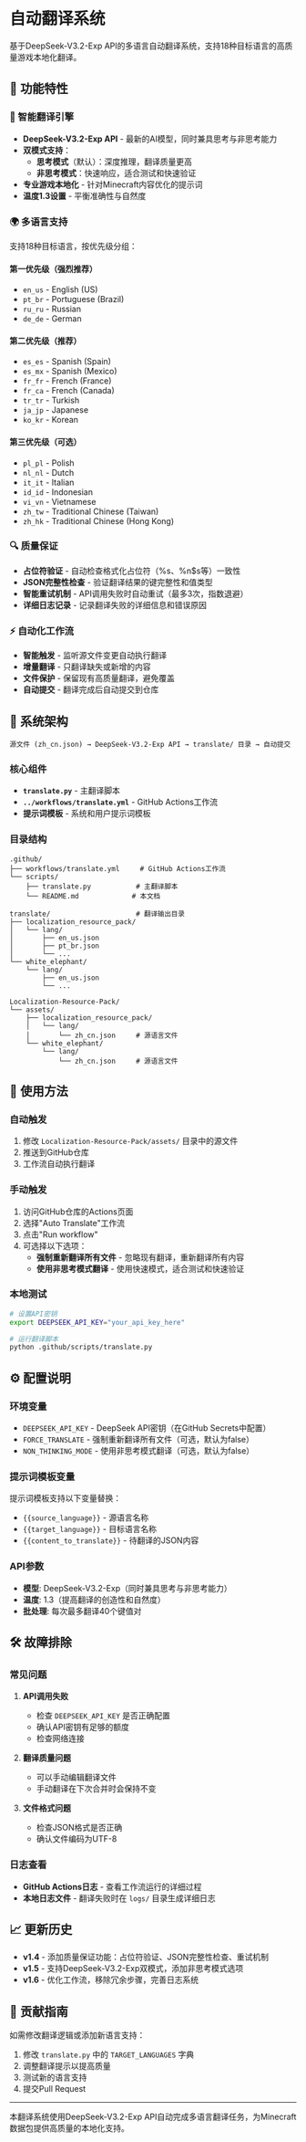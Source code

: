 # 自动翻译系统

基于DeepSeek-V3.2-Exp API的多语言自动翻译系统，支持18种目标语言的高质量游戏本地化翻译。

## 🌟 功能特性

### 🤖 智能翻译引擎

- **DeepSeek-V3.2-Exp API** - 最新的AI模型，同时兼具思考与非思考能力
- **双模式支持**：
  - **思考模式**（默认）：深度推理，翻译质量更高
  - **非思考模式**：快速响应，适合测试和快速验证
- **专业游戏本地化** - 针对Minecraft内容优化的提示词
- **温度1.3设置** - 平衡准确性与自然度

### 🌍 多语言支持

支持18种目标语言，按优先级分组：

#### 第一优先级（强烈推荐）

- `en_us` - English (US)
- `pt_br` - Portuguese (Brazil)
- `ru_ru` - Russian
- `de_de` - German

#### 第二优先级（推荐）

- `es_es` - Spanish (Spain)
- `es_mx` - Spanish (Mexico)
- `fr_fr` - French (France)
- `fr_ca` - French (Canada)
- `tr_tr` - Turkish
- `ja_jp` - Japanese
- `ko_kr` - Korean

#### 第三优先级（可选）

- `pl_pl` - Polish
- `nl_nl` - Dutch
- `it_it` - Italian
- `id_id` - Indonesian
- `vi_vn` - Vietnamese
- `zh_tw` - Traditional Chinese (Taiwan)
- `zh_hk` - Traditional Chinese (Hong Kong)

### 🔍 质量保证

- **占位符验证** - 自动检查格式化占位符（%s、%n$s等）一致性
- **JSON完整性检查** - 验证翻译结果的键完整性和值类型
- **智能重试机制** - API调用失败时自动重试（最多3次，指数退避）
- **详细日志记录** - 记录翻译失败的详细信息和错误原因

### ⚡ 自动化工作流

- **智能触发** - 监听源文件变更自动执行翻译
- **增量翻译** - 只翻译缺失或新增的内容
- **文件保护** - 保留现有高质量翻译，避免覆盖
- **自动提交** - 翻译完成后自动提交到仓库

## 📁 系统架构

```text
源文件 (zh_cn.json) → DeepSeek-V3.2-Exp API → translate/ 目录 → 自动提交
```

### 核心组件

- **`translate.py`** - 主翻译脚本
- **`../workflows/translate.yml`** - GitHub Actions工作流
- **提示词模板** - 系统和用户提示词模板

### 目录结构

```text
.github/
├── workflows/translate.yml     # GitHub Actions工作流
└── scripts/
    ├── translate.py           # 主翻译脚本
    └── README.md             # 本文档

translate/                     # 翻译输出目录
├── localization_resource_pack/
│   └── lang/
│       ├── en_us.json
│       ├── pt_br.json
│       └── ...
└── white_elephant/
    └── lang/
        ├── en_us.json
        └── ...

Localization-Resource-Pack/
└── assets/
    ├── localization_resource_pack/
    │   └── lang/
    │       └── zh_cn.json     # 源语言文件
    └── white_elephant/
        └── lang/
            └── zh_cn.json     # 源语言文件
```

## 🚀 使用方法

### 自动触发

1. 修改 `Localization-Resource-Pack/assets/` 目录中的源文件
2. 推送到GitHub仓库
3. 工作流自动执行翻译

### 手动触发

1. 访问GitHub仓库的Actions页面
2. 选择"Auto Translate"工作流
3. 点击"Run workflow"
4. 可选择以下选项：
   - **强制重新翻译所有文件** - 忽略现有翻译，重新翻译所有内容
   - **使用非思考模式翻译** - 使用快速模式，适合测试和快速验证

### 本地测试

```bash
# 设置API密钥
export DEEPSEEK_API_KEY="your_api_key_here"

# 运行翻译脚本
python .github/scripts/translate.py
```

## ⚙️ 配置说明

### 环境变量

- `DEEPSEEK_API_KEY` - DeepSeek API密钥（在GitHub Secrets中配置）
- `FORCE_TRANSLATE` - 强制重新翻译所有文件（可选，默认为false）
- `NON_THINKING_MODE` - 使用非思考模式翻译（可选，默认为false）

### 提示词模板变量

提示词模板支持以下变量替换：

- `{{source_language}}` - 源语言名称
- `{{target_language}}` - 目标语言名称
- `{{content_to_translate}}` - 待翻译的JSON内容

### API参数

- **模型**: DeepSeek-V3.2-Exp（同时兼具思考与非思考能力）
- **温度**: 1.3（提高翻译的创造性和自然度）
- **批处理**: 每次最多翻译40个键值对

## 🛠️ 故障排除

### 常见问题

1. **API调用失败**
   - 检查 `DEEPSEEK_API_KEY` 是否正确配置
   - 确认API密钥有足够的额度
   - 检查网络连接

2. **翻译质量问题**
   - 可以手动编辑翻译文件
   - 手动翻译在下次合并时会保持不变

3. **文件格式问题**
   - 检查JSON格式是否正确
   - 确认文件编码为UTF-8

### 日志查看

- **GitHub Actions日志** - 查看工作流运行的详细过程
- **本地日志文件** - 翻译失败时在 `logs/` 目录生成详细日志

## 📈 更新历史

- **v1.4** - 添加质量保证功能：占位符验证、JSON完整性检查、重试机制
- **v1.5** - 支持DeepSeek-V3.2-Exp双模式，添加非思考模式选项
- **v1.6** - 优化工作流，移除冗余步骤，完善日志系统

## 🤝 贡献指南

如需修改翻译逻辑或添加新语言支持：

1. 修改 `translate.py` 中的 `TARGET_LANGUAGES` 字典
2. 调整翻译提示以提高质量
3. 测试新的语言支持
4. 提交Pull Request

---

本翻译系统使用DeepSeek-V3.2-Exp API自动完成多语言翻译任务，为Minecraft数据包提供高质量的本地化支持。

